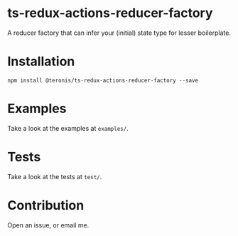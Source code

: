 # ts-redux-actions-reducer-factory
A reducer factory that can infer your (initial) state type for lesser boilerplate.

# Installation
```
npm install @teronis/ts-redux-actions-reducer-factory --save
```

# Examples
Take a look at the examples at `examples/`.

# Tests
Take a look at the tests at `test/`.

# Contribution
Open an issue, or email me.